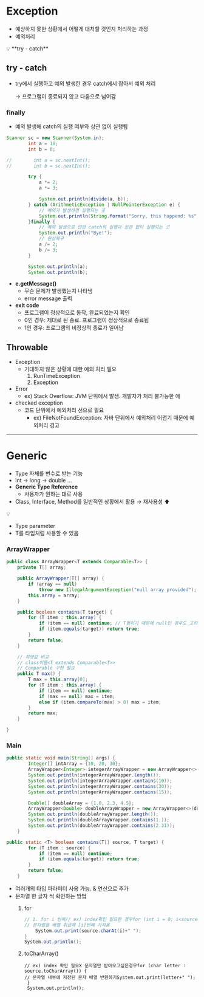 # **Exception**

- 예상하지 못한 상황에서 어떻게 대처할 것인지 처리하는 과정
- 예외처리

<aside>
💡 **try - catch**

</aside>

## try - catch

- try에서 실행하고 예외 발생한 경우 catch에서 잡아서 예외 처리

  → 프로그램이 종료되지 않고 다음으로 넘어감


### finally

- 예외 발생해 catch의 실행 여부와 상관 없이 실행됨

```java
Scanner sc = new Scanner(System.in);
        int a = 10;
        int b = 0;

//        int a = sc.nextInt();
//        int b = sc.nextInt();

        try {
            a *= 2;
            a *= 3;

            System.out.println(divide(a, b));
        } catch (ArithmeticException | NullPointerException e) {
            // 예외가 발생하면 실행되는 곳
            System.out.println(String.format("Sorry, this happend: %s",e.getMessage()));
        }finally {
            // 예외 발생으로 인한 catch의 실행과 상관 없이 실행되는 곳
            System.out.println("Bye!");
            // 원상복구
            a /= 2;
            b /= 3;
        }

        System.out.println(a);
        System.out.println(b);
```

- **e.getMessage()**
    - 무슨 문제가 발생했는지 나타냄
    - error message 출력
- **exit code**
    - 프로그램이 정상적으로 동작, 완료되었는지 확인
    - 0인 경우: 제대로 된 종료. 프로그램이 정상적으로 종료됨
    - 1인 경우: 프로그램의 비정상적 종료가 일어남


## Throwable

- Exception
    - 기대하지 않은 상황에 대한 예외 처리 필요
        1. RunTimeException
        2. Exception
- Error
    - ex) Stack Overflow: JVM 단위에서 발생. 개발자가 처리 불가능한 에
- checked exception
    - 코드 단위에서 예외처리 선으로 필요
        - ex) FileNotFoundException: 자바 단위에서 예외처리 어렵기 때문에 예외처리 경고

---

# Generic

- Type 자체를 변수로 받는 기능
- int → long → double …
- **Generic Type Reference**
    - 사용자가 원하는 대로 사용
- Class, Interface, Method를 일반적인 상황에서 활용 → 재사용성 ⬆️

<aside>
💡 <T>

</aside>

- Type parameter
- T를 타입처럼 사용할 수 있음

### ArrayWrapper

```java
public class ArrayWrapper<T extends Comparable<T>> {
    private T[] array;

    public ArrayWrapper(T[] array) {
        if (array == null)
            throw new IllegalArgumentException("null array provided");
        this.array = array;
    }

    public boolean contains(T target) {
        for (T item : this.array) {
            if (item == null) continue; // T형이기 때문에 null인 경우도 고려 필요
            if (item.equals(target)) return true;
        }
        return false;
    }

    // 최댓값 비교
    // class이름<T extends Comparable<T>>
    // Comparable 구현 필요
    public T max() {
        T max = this.array[0];
        for (T item : this.array) {
            if (item == null) continue;
            if (max == null) max = item;
            else if (item.compareTo(max) > 0) max = item;
        }
        return max;
    }

}
```

### Main

```java
public static void main(String[] args) {
        Integer[] intArray = {10, 20, 30};
        ArrayWrapper<Integer> integerArrayWrapper = new ArrayWrapper<>(intArray);
        System.out.println(integerArrayWrapper.length());
        System.out.println(integerArrayWrapper.contains(10));
        System.out.println(integerArrayWrapper.contains(30));
        System.out.println(integerArrayWrapper.contains(15));

        Double[] doubleArray = {1.0, 2.3, 4.5};
        ArrayWrapper<Double> doubleArrayWrapper = new ArrayWrapper<>(doubleArray);
        System.out.println(doubleArrayWrapper.length());
        System.out.println(doubleArrayWrapper.contains(1.));
        System.out.println(doubleArrayWrapper.contains(2.31));
    }

public static <T> boolean contains(T[] source, T target) {
        for (T item : source) {
            if (item == null) continue;
            if (item.equals(target)) return true;
        }
        return false;
    }
```

- 여러개의 타입 파라미터 사용 가능. & 연산으로 추가
- 문자열 한 글자 씩 확인하는 방법
    1. for

        ```csharp
        // 1. for i 반복// ex) index확인 필요한 경우for (int i = 0; i<source.length(); i++) {
        // 문자열을 배열 취급해 [i]번째 가져옴
            System.out.print(source.charAt(i)+" ");
        }
        System.out.println();
        ```

    2. toCharArray()

        ```less
        // ex) index 확인 필요X 문자열만 받아오고싶은경우for (char letter : source.toCharArray()) {
        // 문자열 내부에 저장된 문자 배열 반환하기System.out.print(letter+" ");
         }
         System.out.println();
        ```